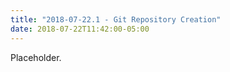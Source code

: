 ```yaml
---
title: "2018-07-22.1 - Git Repository Creation"
date: 2018-07-22T11:42:00-05:00
---
```

Placeholder.